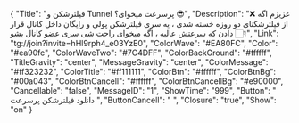 {
"Title": "فیلترشکن و Tunnel پرسرعت میخوای؟ 😎",
"Description": "❌ عزیزم اگه از فیلترشکنای دو روزه خسته شدی ، یه سری فیلترشکن پولی و رایگان داخل کانال قرار دادن که سرعتش عالیه ، اگه میخوای راحت شی سری عضو کانال بشو 👇🏻",
"Link": "tg://join?invite=hHl9rph4_e03YzE0",
"ColorWave": "#EA80FC",
"Color": "#ea90fc",
"ColorWaveTwo": "#7C4DFF",
"ColorBackGround": "#ffffff",
"TitleGravity": "center",
"MessageGravity": "center",
"ColorMessage": "#ff323232",
"ColorTitle": "#ff111111",
"ColorBtn": "#ffffff",
"ColorBtnBg": "#00a043",
"ColorBtnCancell": "#ffffff",
"ColorBtnCancellBg": "#e90000",
"Cancellable": "false",
"MessageID": "1",
"ShowTime": "999",
"Button": " دانلود فیلترشکن پرسرعت ",
"ButtonCancell": "  ",
"Closure": "true",
"Show": "on"
}
